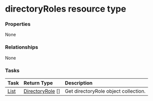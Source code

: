 # directoryRoles resource type



### Properties
None

### Relationships
None


### Tasks

| Task		   | Return Type	|Description|
|:---------------|:--------|:----------|
|[List](../api/directoryrole_list.md) | [DirectoryRole](directoryrole.md) [] |Get directoryRole object collection. |

<!-- uuid: 11bb8a4d-65fd-4e9c-ab9e-ed1aa656c739
2015-10-09 18:41:45 UTC -->